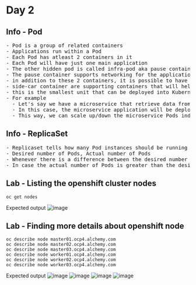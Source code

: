 # Day 2

## Info - Pod
<pre>
- Pod is a group of related containers
- Applications run within a Pod
- Each Pod has atleast 2 containers in it
- Each Pod will have just one main application
- The other hidden pod is called infra-pod aka pause container
- The pause container supports networking for the application container
- in addition to these 2 containers, it is possible to have additional container within the same Pod as side-car containers
- side-car container are supporting containers that will help expose the application metrics, logs, etc for elk, splunk, prometheus, etc.,
- this is the smallest unit that can be deployed into Kubernetes or Openshift
- For example
  - Let's say we have a microservice that retrieve data from a mongodb database
  - In this case, the microservice application will be deployed in one Pod, while the mongodb database will be deployed onto another Pod
  - This way, we can scale up/down the microservice Pods independently without scaling up/down of mongodb pods
</pre>


## Info - ReplicaSet
<pre>
- Replicaset tells how many Pod instances should be running at any point of time
- Desired number of Pods, Actual number of Pods
- Whenever there is a difference between the desired number of Pods and actual number of Pods, the Replication Controller will create additional in case the actual number of Pods are less than the desired number of Pods.
- In case the actual number of Pods is greater than the desired number of Pods, the Replication Controller will delete some Pods to match the desired and actual number of Pods
</pre>

## Lab - Listing the openshift cluster nodes 
```
oc get nodes
```

Expected output
![image](https://github.com/user-attachments/assets/febebd94-3d98-4a09-a6f5-235ae218c4e1)


## Lab - Finding more details about openshift node
```
oc describe node master01.ocp4.alchemy.com
oc describe node master02.ocp4.alchemy.com
oc describe node master03.ocp4.alchemy.com
oc describe node worker01.ocp4.alchemy.com
oc describe node worker02.ocp4.alchemy.com
oc describe node worker03.ocp4.alchemy.com
```

Expected output
![image](https://github.com/user-attachments/assets/4018c513-aa59-498e-8b94-10980e33490a)
![image](https://github.com/user-attachments/assets/6e31761b-e1c7-44d2-b435-9f13ad904136)
![image](https://github.com/user-attachments/assets/66bc2484-a7e3-4849-9448-1e41d18c4882)
![image](https://github.com/user-attachments/assets/c3588f8d-fd56-436c-bbc5-6309b4793bb2)
